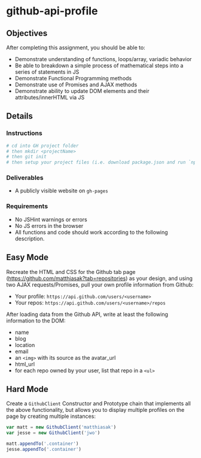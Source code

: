 # github-api-profile

## Objectives

After completing this assignment, you should be able to:

* Demonstrate understanding of functions, loops/array, variadic behavior
* Be able to breakdown a simple process of mathematical steps into a series of statements in JS
* Demonstrate Functional Programming methods
* Demonstrate use of Promises and AJAX methods
* Demonstrate ability to update DOM elements and their attributes/innerHTML via JS

## Details

### Instructions

```sh
# cd into GH project folder
# then mkdir <projectName>
# then git init
# then setup your project files (i.e. download package.json and run `npm install`)
```

### Deliverables

* A publicly visible website on `gh-pages`

### Requirements

* No JSHint warnings or errors
* No JS errors in the browser
* All functions and code should work according to the following description.

## Easy Mode

Recreate the HTML and CSS for the Github tab page (https://github.com/matthiasak?tab=repositories) as your design, and using two AJAX requests/Promises, pull your own profile information from Github:

- Your profile: `https://api.github.com/users/<username>`
- Your repos: `https://api.github.com/users/<username>/repos`

After loading data from the Github API, write at least the following information to the DOM:

- name
- blog
- location
- email
- an `<img>` with its source as the avatar_url
- html_url
- for each repo owned by your user, list that repo in a `<ul>`

## Hard Mode

Create a `GithubClient` Constructor and Prototype chain that implements all the above functionality, but allows you to display multiple profiles on the page by creating multiple instances:

```js
var matt = new GithubClient('matthiasak')
var jesse = new GithubClient('jwo')

matt.appendTo('.container')
jesse.appendTo('.container')
```
